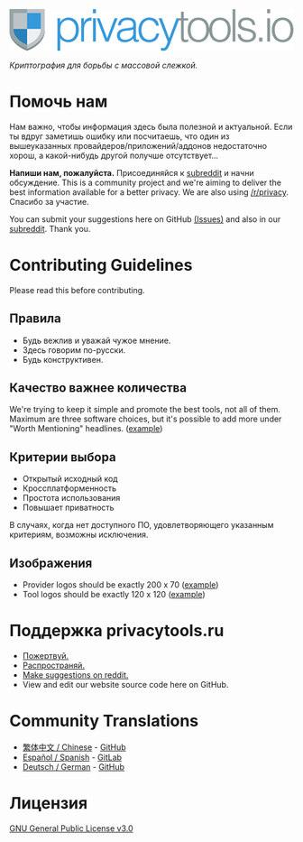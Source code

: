 [![privacytools](https://github.com/c0rdis/privacytools.ru/blob/master/img/layout/logo.png)](https://www.privacytools.ru/)

_Криптография для борьбы с массовой слежкой._

# Помочь нам

Нам важно, чтобы информация здесь была полезной и актуальной. Если ты вдруг заметишь ошибку или посчитаешь, что один из вышеуказанных провайдеров/приложений/аддонов недостаточно хорош, а какой-нибудь другой получше отсутствует...


**Напиши нам, пожалуйста.** Присоединяйся к [subreddit](https://www.reddit.com/r/privacytoolsIO/) и начни обсуждение. This is a community project and we're aiming to deliver the best information available for a better privacy. We are also using [/r/privacy](https://www.reddit.com/r/privacy). Спасибо за участие.

You can submit your suggestions here on GitHub [(Issues)](https://github.com/c0rdis/privacytools.ru/issues) and also in our [subreddit](https://www.reddit.com/r/privacytoolsIO/). Thank you.


# Contributing Guidelines
Please read this before contributing.

## Правила

- Будь вежлив и уважай чужое мнение.
- Здесь говорим по-русски.
- Будь конструктивен.

## Качество важнее количества

We're trying to keep it simple and promote the best tools, not all of them. Maximum are three software choices, but it's possible to add more under "Worth Mentioning" headlines. ([example](https://github.com/c0rdis/privacytools.ru/#im))

## Критерии выбора

- Открытый исходный код
- Кроссплатформенность
- Простота использования
- Повышает приватность

В случаях, когда нет доступного ПО, удовлетворяющего указанным критериям, возможны исключения.

## Изображения

- Provider logos should be exactly 200 x 70 ([example](https://github.com/c0rdis/privacytools.ru/img/provider/AirVPN.gif))
- Tool logos should be exactly 120 x 120 ([example](https://github.com/c0rdis/privacytools.ru/img/tools/ChatSecure.png))

# Поддержка privacytools.ru

- [Пожертвуй.](https://github.com/c0rdis/privacytools.ru/donate.html)
- [Распространяй.](https://github.com/c0rdis/privacytools.ru/#participate)
- [Make suggestions on reddit.](https://www.reddit.com/r/privacytoolsIO/)
- View and edit our website source code here on GitHub.

# Community Translations
- [繁体中文 / Chinese](https://github.com/twngo/privacytools-zh) - [GitHub](https://github.com/twngo/privacytools-zh)
- [Español / Spanish](https://victorhck.gitlab.ru/privacytools-es/) - [GitLab](https://gitlab.com/victorhck/privacytools-es)
- [Deutsch / German](https://privacytools.it-sec.rocks/) - [GitHub](https://github.com/Anon215/privacytools.it-sec.rocks)

# Лицензия
[GNU General Public License v3.0](https://github.com/c0rdis/privacytools.ru/blob/master/LICENSE.txt)
